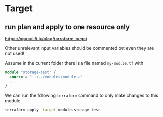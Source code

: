 # Target

## run plan and apply to one resource only
https://spacelift.io/blog/terraform-target

Other unrelevant input variables should be commented out even they are not used!

Assume in the current folder there is a file named `my-module.tf` with 
```tf
module "storage-test" {
  source = "../../modules/module-a"
  ...
}
```
We can run the following `terraform` command to only make changes to this module.
```sh
terraform apply -target module.storage-test
```
